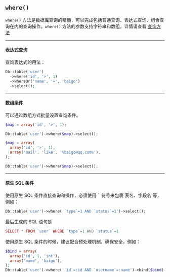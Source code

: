 ## `where()`

`where()` 方法是数据库查询的精髓，可以完成包括普通查询、表达式查询、组合查询在内的查询操作。`where()` 方法的参数支持字符串和数组。详情请查看 [查询方法](query.md)

----------

#### 表达式查询

查询表达式的用法：

``` php
Db::table('user')
  ->where('id', '>', 1)
  ->whereOr('name', '=', 'baigo')
  ->select();
```
----------

#### 数组条件

可以通过数组方式批量设置查询条件。

``` php
$map = array('id', '>', 1);

Db::table('user')->where($map)->select();

$map = array(
  array('id', '>', 1),
  array('mail', 'like', '%baigo@qq.com%'),
);

Db::table('user')->where($map)->select();
```

----------

#### 原生 SQL 条件

使用原生 SQL 条件直接查询和操作，必须使用 <kbd>&#96;</kbd> 符号来包裹 表名、字段名 等，例如：

``` php
Db::table('user')->where('`type`=1 AND `status`=1')->select();
```

最后生成的 SQL 语句是

``` php
SELECT * FROM `user` WHERE `type`=1 AND `status`=1
```

使用原生 SQL 条件的时候，建议配合预处理机制，确保安全，例如：

``` php
$bind = array(
  array('id', 1, 'int'),
  array('name', 'baigo'),
);
Db::table('user')->where('`id`=:id AND `username`=:name')->bind($bind)->select();
```
